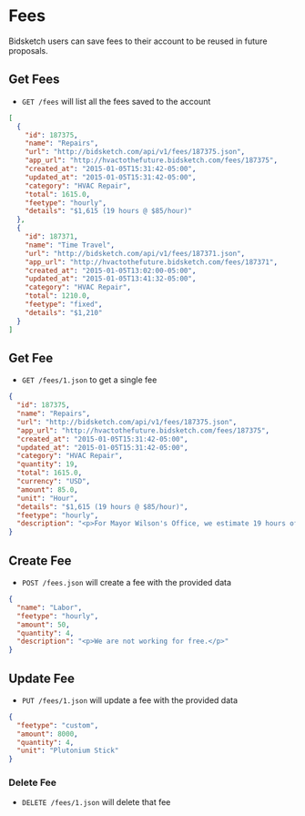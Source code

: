 # Fees

Bidsketch users can save fees to their account to be reused in future proposals.

## Get Fees

* `GET /fees` will list all the fees saved to the account

```json
[
  {
    "id": 187375,
    "name": "Repairs",
    "url": "http://bidsketch.com/api/v1/fees/187375.json",
    "app_url": "http://hvactothefuture.bidsketch.com/fees/187375",
    "created_at": "2015-01-05T15:31:42-05:00",
    "updated_at": "2015-01-05T15:31:42-05:00",
    "category": "HVAC Repair",
    "total": 1615.0,
    "feetype": "hourly",
    "details": "$1,615 (19 hours @ $85/hour)"
  },
  {
    "id": 187371,
    "name": "Time Travel",
    "url": "http://bidsketch.com/api/v1/fees/187371.json",
    "app_url": "http://hvactothefuture.bidsketch.com/fees/187371",
    "created_at": "2015-01-05T13:02:00-05:00",
    "updated_at": "2015-01-05T13:41:32-05:00",
    "category": "HVAC Repair",
    "total": 1210.0,
    "feetype": "fixed",
    "details": "$1,210"
  }
]
```

## Get Fee

* `GET /fees/1.json` to get a single fee

```json
{
  "id": 187375,
  "name": "Repairs",
  "url": "http://bidsketch.com/api/v1/fees/187375.json",
  "app_url": "http://hvactothefuture.bidsketch.com/fees/187375",
  "created_at": "2015-01-05T15:31:42-05:00",
  "updated_at": "2015-01-05T15:31:42-05:00",
  "category": "HVAC Repair",
  "quantity": 19,
  "total": 1615.0,
  "currency": "USD",
  "amount": 85.0,
  "unit": "Hour",
  "details": "$1,615 (19 hours @ $85/hour)",
  "feetype": "hourly",
  "description": "<p>For Mayor Wilson's Office, we estimate 19 hours of total work, across all timelines. This includes parts and materials.</p>"
}
```

## Create Fee

* `POST /fees.json` will create a fee with the provided data

```json
{
  "name": "Labor",
  "feetype": "hourly",
  "amount": 50,
  "quantity": 4,
  "description": "<p>We are not working for free.</p>"
}
```

## Update Fee

* `PUT /fees/1.json` will update a fee with the provided data

```json
{
  "feetype": "custom",
  "amount": 8000,
  "quantity": 4,
  "unit": "Plutonium Stick"
}
```

### Delete Fee

* `DELETE /fees/1.json` will delete that fee
